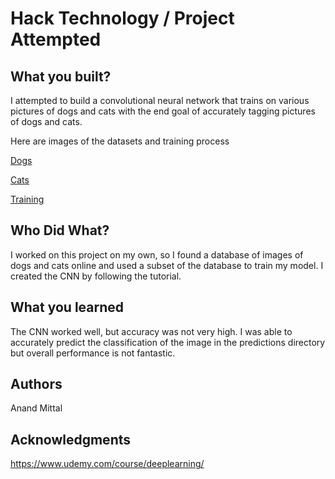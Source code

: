 # Hack Technology / Project Attempted


## What you built? 

I attempted to build a convolutional neural network that trains on various pictures of dogs and cats with the end goal of accurately tagging pictures of dogs and cats.

Here are images of the datasets and training process

[Dogs](dogs.PNG)

[Cats](cats.PNG)

[Training](epoch.PNG)



## Who Did What?

I worked on this project on my own, so I found a database of images of dogs and cats online and used a subset of the database to train my model. I created the CNN by following the tutorial.

## What you learned

The CNN worked well, but accuracy was not very high. I was able to accurately predict the classification of the image in the predictions directory but overall performance is not fantastic.

## Authors

Anand Mittal

## Acknowledgments

https://www.udemy.com/course/deeplearning/
